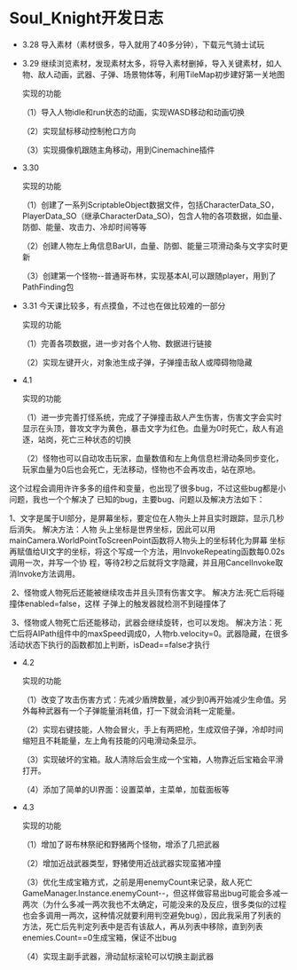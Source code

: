 # **Soul_Knight开发日志**

- 3.28   导入素材（素材很多，导入就用了40多分钟），下载元气骑士试玩

- 3.29   继续浏览素材，发现素材太多，将导入素材删掉，导入关键素材，如人物、敌人动画，武器、子弹、场景物体等，利用TileMap初步建好第一关地图

  实现的功能

  （1）导入人物idle和run状态的动画，实现WASD移动和动画切换

  （2）实现鼠标移动控制枪口方向

  （3）实现摄像机跟随主角移动，用到Cinemachine插件

  

- 3.30  

  实现的功能

  （1）创建了一系列ScriptableObject数据文件，包括CharacterData_SO，PlayerData_SO（继承CharacterData_SO)，包含人物的各项数据，如血量、防御、能量、攻击力、冷却时间等等

  （2）创建人物左上角信息BarUI，血量、防御、能量三项滑动条与文字实时更新

  （3）创建第一个怪物--普通哥布林，实现基本AI,可以跟随player，用到了PathFinding包

  

- 3.31  今天课比较多，有点摸鱼，不过也在做比较难的一部分

  实现的功能

  （1）完善各项数据，进一步对各个人物、数据进行链接

  （2）实现左键开火，对象池生成子弹，子弹撞击敌人或障碍物隐藏

  

- 4.1

  实现的功能

  （1）进一步完善打怪系统，完成了子弹撞击敌人产生伤害，伤害文字会实时显示在头顶，普攻文字为黄色，暴击文字为红色。血量为0时死亡，敌人有追逐，站岗，死亡三种状态的切换

  （2）怪物也可以自动攻击玩家，血量数值和左上角信息栏滑动条同步变化，玩家血量为0后也会死亡，无法移动，怪物也不会再攻击，站在原地。

​           这个过程会调用许许多多的组件和变量，也出现了很多bug，不过这些bug都是小问题，我也一个个解决了  已知的bug，主要bug、问题以及解决方法如下：

​	      1、文字是属于UI部分，是屏幕坐标，要定位在人物头上并且实时跟踪，显示几秒后消失。  解决方法：人物	头上坐标是世界坐标，因此可以用mainCamera.WorldPointToScreenPoint函数将人物头上的坐标转化为屏幕	坐标再赋值给UI文字的坐标，将这个写成一个方法，用InvokeRepeating函数每0.02s调用一次，并写一个协                       程，等待2秒之后就将文字隐藏，并且用CancelInvoke取消Invoke方法调用。 

​          2、怪物或人物死后还能被继续攻击并且头顶有伤害文字。  解决方法:死亡后将碰撞体enabled=false，这样     子弹上的触发器就检测不到碰撞体了

​          3、怪物或人物死亡后还能移动，武器会继续旋转，也可以发炮。  解决方法：死亡后将AIPath组件中的maxSpeed调成0，人物rb.velocity=0。武器隐藏，在很多活动状态下执行的函数都加上判断，isDead==false才执行



- 4.2

  实现的功能

  （1）改变了攻击伤害方式：先减少盾牌数量，减少到0再开始减少生命值。另外每种武器有一个子弹能量消耗值，打一下就会消耗一定能量。

  （2）实现右键技能，人物会冒火，手上有两把枪，生成双倍子弹，冷却时间缩短且不耗能量，左上角有技能的闪电滑动条显示。

  （3）实现破坏的宝箱。敌人清除后会生成一个宝箱，人物靠近后宝箱会平滑打开。

  （4）添加了简单的UI界面：设置菜单，主菜单，加载面板等

  

- 4.3

  实现的功能

  （1）增加了哥布林祭祀和野猪两个怪物，增添了几把武器

  （2）增加近战武器类型，野猪使用近战武器实现蛮猪冲撞

  （3）优化生成宝箱方式，之前是用enemyCount来记录，敌人死亡GameManager.Instance.enemyCount--，但这样做容易出bug可能会多减一两次（为什么多减一两次我也不太确定，可能没来的及反应，很多类似的过程也会多调用一两次，这种情况就要利用判空避免bug），因此我采用了列表的方法，死亡后先判定列表中是否有该敌人，再从列表中移除，直到列表enemies.Count==0生成宝箱，保证不出bug

  （4）实现主副手武器，滑动鼠标滚轮可以切换主副武器









